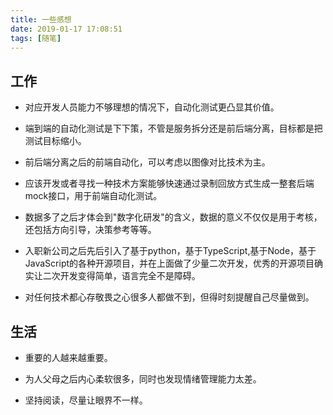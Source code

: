 ```yaml
---
title: 一些感想
date: 2019-01-17 17:08:51
tags: [随笔]
---
```


## 工作

- 对应开发人员能力不够理想的情况下，自动化测试更凸显其价值。

- 端到端的自动化测试是下下策，不管是服务拆分还是前后端分离，目标都是把测试目标缩小。

- 前后端分离之后的前端自动化，可以考虑以图像对比技术为主。

- 应该开发或者寻找一种技术方案能够快速通过录制回放方式生成一整套后端mock接口，用于前端自动化测试。

- 数据多了之后才体会到"数字化研发"的含义，数据的意义不仅仅是用于考核，还包括方向引导，决策参考等等。

- 入职新公司之后先后引入了基于python，基于TypeScript,基于Node，基于JavaScript的各种开源项目，并在上面做了少量二次开发，优秀的开源项目确实让二次开发变得简单，语言完全不是障碍。

- 对任何技术都心存敬畏之心很多人都做不到，但得时刻提醒自己尽量做到。

## 生活

- 重要的人越来越重要。

- 为人父母之后内心柔软很多，同时也发现情绪管理能力太差。

- 坚持阅读，尽量让眼界不一样。